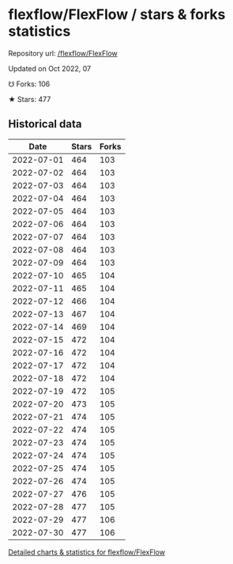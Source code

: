 # flexflow/FlexFlow / stars & forks statistics

Repository url: [/flexflow/FlexFlow](https://github.com/flexflow/FlexFlow)

Updated on Oct 2022, 07

☋ Forks: 106

★ Stars: 477

## Historical data
| Date | Stars | Forks |
|------|-------|-------|
| 2022-07-01 | 464 | 103 | 
| 2022-07-02 | 464 | 103 | 
| 2022-07-03 | 464 | 103 | 
| 2022-07-04 | 464 | 103 | 
| 2022-07-05 | 464 | 103 | 
| 2022-07-06 | 464 | 103 | 
| 2022-07-07 | 464 | 103 | 
| 2022-07-08 | 464 | 103 | 
| 2022-07-09 | 464 | 103 | 
| 2022-07-10 | 465 | 104 | 
| 2022-07-11 | 465 | 104 | 
| 2022-07-12 | 466 | 104 | 
| 2022-07-13 | 467 | 104 | 
| 2022-07-14 | 469 | 104 | 
| 2022-07-15 | 472 | 104 | 
| 2022-07-16 | 472 | 104 | 
| 2022-07-17 | 472 | 104 | 
| 2022-07-18 | 472 | 104 | 
| 2022-07-19 | 472 | 105 | 
| 2022-07-20 | 473 | 105 | 
| 2022-07-21 | 474 | 105 | 
| 2022-07-22 | 474 | 105 | 
| 2022-07-23 | 474 | 105 | 
| 2022-07-24 | 474 | 105 | 
| 2022-07-25 | 474 | 105 | 
| 2022-07-26 | 474 | 105 | 
| 2022-07-27 | 476 | 105 | 
| 2022-07-28 | 477 | 105 | 
| 2022-07-29 | 477 | 106 | 
| 2022-07-30 | 477 | 106 | 


[Detailed charts & statistics for flexflow/FlexFlow](https://reviewgithub.com/rep/flexflow/FlexFlow)
